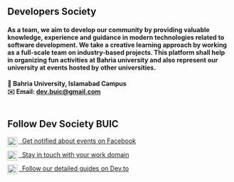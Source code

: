 ## Developers Society
#### As a team, we aim to develop our community by providing valuable knowledge, experience and guidance in modern technologies related to software development. We take a creative learning approach by working as a full-scale team on industry-based projects. This platform shall help in organizing fun activities at Bahria university and also represent our university at events hosted by other universities.

<strong>📍  Bahria University, Islamabad Campus</strong> <br>
<strong>✉️ Email: [dev.buic@gmail.com](mailto:dev.buic@gmail.com)</strong> <br>
<br>

## Follow Dev Society BUIC
[<img align="left" width=22px src="https://simpleicons.org/icons/facebook.svg">&nbsp; Get notified about events on Facebook ](https://www.facebook.com/devbuic) <br>

[<img align="left" width=22px src="https://simpleicons.org/icons/linkedin.svg">&nbsp; Stay in touch with your work domain ](https://www.linkedin.com/company/devbuic) <br>

[<img align="left" width=22px src="https://simpleicons.org/icons/dev-dot-to.svg">&nbsp; Follow our detailed guides on Dev.to ](https://dev.to/devbuic) <br>
